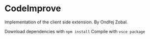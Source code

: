 # CodeImprove

Implementation of the client side extension. By Ondřej Zobal.

Download dependencies with `npm install`
Compile with `vsce package`
